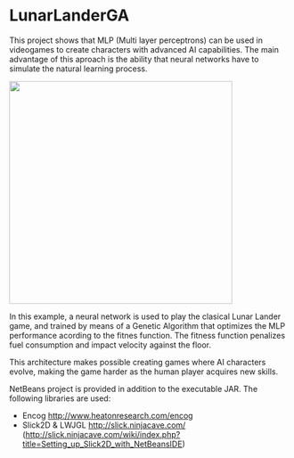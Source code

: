 # LunarLanderGA

This project shows that MLP (Multi layer perceptrons) can be used in videogames to create characters with advanced AI capabilities. The main advantage of this aproach is the ability that neural networks have to simulate the natural learning process.

<img src="https://github.com/lopeLH/LunarLanderGA/blob/master/Executable%20JAR/resources/mainImage.png"  width=400 height=400 />

In this example, a neural network is used to play the clasical Lunar Lander game, and trained by means of a Genetic Algorithm that optimizes the MLP performance acording to the fitnes function. The fitness function penalizes fuel consumption and impact velocity against the floor.

This architecture makes possible creating games where AI characters evolve, making the game harder as the human player acquires new skills.

NetBeans project is provided in addition to the executable JAR. The following libraries are used:

- Encog http://www.heatonresearch.com/encog
- Slick2D & LWJGL http://slick.ninjacave.com/ (http://slick.ninjacave.com/wiki/index.php?title=Setting_up_Slick2D_with_NetBeansIDE)
